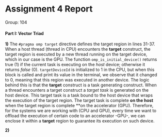 # Assignment 4 Report
Group: 104

#### Part I: Vector Triad

**1)** The `#pragma omp target` directive defines the target region in lines 31-37. When a host thread (thread in CPU) encounters the **target** construct, the target region is executed by a new thread running on the target device, which in our case is the GPU. The function `omp_is_initial_device()` returns true (1) if the current task is executing on the _host_ device; otherwise it returns _false_ (0). `targetDeviceId` is initialized to 1 in the CPU, but when this block is called and print its value in the terminal, we observe that it changed to 0, meaning that this region was executed in another device. The logic behind this is that the **target** construct is a task generating construct. When a thread encounters a target construct a _target task_ is generated on the host device. This target task is a task bound to the host device that wraps the execution of the target region. The target task is complete **on the host** when the target region is complete **on the accelerator (GPU). Therefore, for the systems we are working with (CPU and GPU),  every time we want to offload the execution of certain code to an accelerator -GPU-, we can enclose it within a **target** region to guarantee its execution on such device. 

**2)** 
